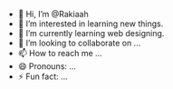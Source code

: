 - 👋 Hi, I’m @Rakiaah
- 👀 I’m interested in learning new things.
- 🌱 I’m currently learning web designing.
- 💞️ I’m looking to collaborate on ...
- 📫 How to reach me ...
- 😄 Pronouns: ...
- ⚡ Fun fact: ...

<!---
Rakiaah/Rakiaah is a ✨ special ✨ repository because its `README.md` (this file) appears on your GitHub profile.
You can click the Preview link to take a look at your changes.
--->
